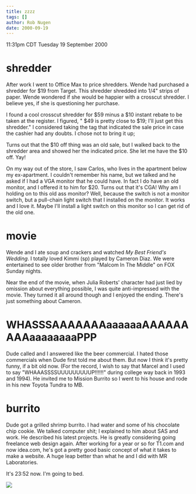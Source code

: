 ```yaml
---
title: zzzz
tags: []
author: Rob Nugen
date: 2000-09-19
---
```


<title>Shredder, Movie, Whasssup, Burrito</title>
<p class=date>11:31pm CDT Tuesday 19 September 2000

<p><h1>shredder</h1>

<p>After work I went to Office Max to price shredders.  Wende had
purchased a shredder for $19 from Target.  This shredder shredded into
1/4" strips of paper.  Wende wondered if she would be happier with a
crosscut shredder.  I believe yes, if she is questioning her purchase.

<p>I found a cool crosscut shredder for $59 minus a $10 instant rebate
to be taken at the register.  I figured, "<shrug> $49 is pretty close
to $19; I'll just get this shredder."  I considered taking the tag
that indicated the sale price in case the cashier had any doubts.  I
chose not to bring it up;

<p>Turns out that the $10 off thing was an old sale, but I walked back
to the shredder area and showed her the indicated price.  She let me
have the $10 off.  Yay!

<p>On my way out of the store, I saw Carlos, who lives in the
apartment below my ex-apartment.  I couldn't remember his name, but we
talked and he asked if I had a VGA monitor that he could have.  In
fact I do have an old monitor, and I offered it to him for $20.  Turns
out that it's CGA!  Why am I holding on to this old ass monitor?
Well, because the switch is not a monitor switch, but a pull-chain
light switch that I installed on the monitor.  It works and I love it.
Maybe I'll install a light switch on this monitor so I can get rid of
the old one.

<p><h1>movie</h1>

<p>Wende and I ate soup and crackers and watched <em>My Best Friend's
Wedding</em>.  I totally loved Kimmi (sp) played by Cameron Diaz.  We
were entertained to see older brother from "Malcom In The Middle" on
FOX Sunday nights.

<p>Near the end of the movie, when Julia Roberts' character had just
lied by omission about everything possible, I was quite
anti-impressed with the movie.  They turned it all around though and I
enjoyed the ending.  There's just something about Cameron.

<p><h1>WHASSSAAAAAAAaaaaaaAAAAAAAAAaaaaaaaaPPP</h1>

<p>Dude called and I answered like the beer commercial.  I hated those
commercials when Dude first told me about them.  But now I think it's
pretty funny, if a bit old now.  (For the record, I wish to say that
Marcel and I used to say "WHAAASSSSUUUUUUUUUP!!!!!!" during college
way back in 1993 and 1994).  He invited me to Mission Burrito so I
went to his house and rode in his new Toyota Tundra to MB.

<p><h1>burrito</h1>

<p>Dude got a grilled shrimp burrito.  I had water and some of his
chocolate chip cookie.  We talked computer shit; I explained to him
about SAS and work.  He described his latest projects.  He is greatly
considering going freelance web design again.  After working for a
year or so for T1.com and now idea.com, he's got a pretty good basic
concept of what it takes to make a website.  A huge leap better than
what he and I did with MR Laboratories.

<p>It's 23:52 now.  I'm going to bed.

<p><img src='/images/rob/wL-ROB.gif'>

